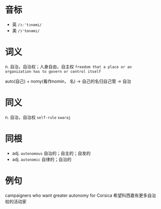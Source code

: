 # 音标

- 英 `/ɔː'tɔnəmi/`
- 美 `/ɔ'tɑnəmi/`

# 词义

n. 自治，自治权；人身自由，自主权
`freedom that a place or an organization has to govern or control itself`



auto(自己) + nomy(看作nomin， 名) → 自己的名归自己管 → 自治

# 同义

n. 自治，自治权
`self-rule` `swaraj`

# 同根

- adj. `autonomous` 自治的；自主的；自发的
- adj. `autonomic` 自律的；自治的

# 例句

campaigners who want greater autonomy for Corsica
希望科西嘉有更多自治权的活动家


